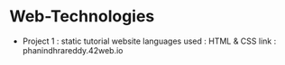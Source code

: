 # Web-Technologies
- Project 1 :
  static tutorial website 
  languages used : HTML & CSS
  link : phanindhrareddy.42web.io
